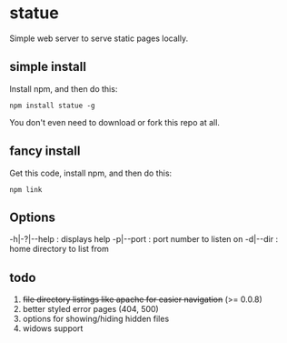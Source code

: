 # statue

Simple web server to serve static pages locally.

## simple install

Install npm, and then do this:

    npm install statue -g

You don't even need to download or fork this repo at all.

## fancy install

Get this code, install npm, and then do this:

    npm link

## Options

-h|-?|--help : displays help
-p|--port <portNumber> : port number to listen on
-d|--dir <homeDirectory> : home directory to list from

## todo

1. ~~file directory listings like apache for easier navigation~~ (>= 0.0.8)
2. better styled error pages (404, 500)
3. options for showing/hiding hidden files
4. widows support 
